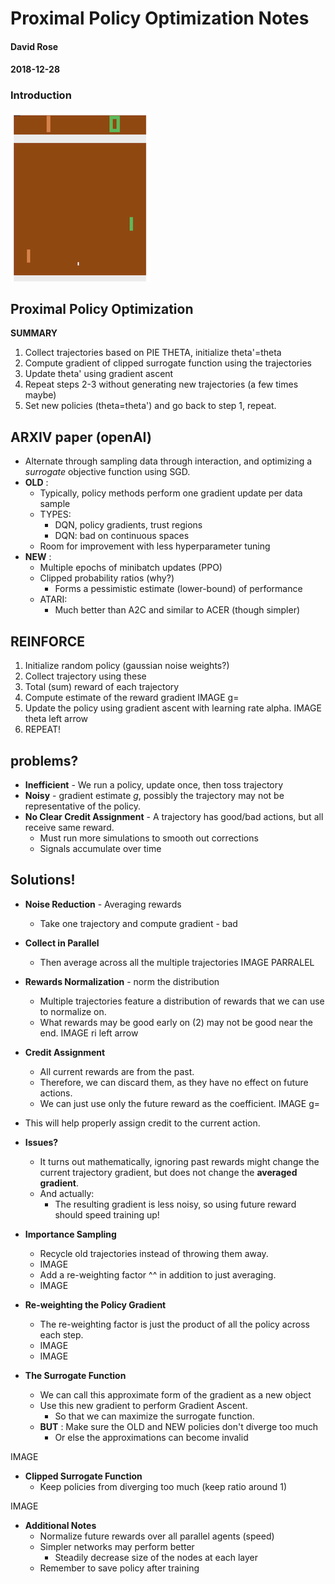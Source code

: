 [//]: # (Image References)

[image1]: https://raw.githubusercontent.com/cipher982/ppo-exploration/master/images/pong_screenshot_small.png "Pong Screenshot"

[image2]: https://raw.githubusercontent.com/cipher982/DRL-DQN-Model/master/images/atari_dqn_diagram.png "Deepmind DQN"

[image3]: https://raw.githubusercontent.com/cipher982/DRL-DQN-Model/master/images/DQN_banana.png "DQN Banana"

# Proximal Policy Optimization Notes
#### David Rose
#### 2018-12-28
### Introduction

![image1]

## **Proximal Policy Optimization**


**SUMMARY**

1. Collect trajectories based on PIE THETA, initialize theta&#39;=theta
2. Compute gradient of clipped surrogate function using the trajectories
3. Update theta&#39; using gradient ascent
4. Repeat steps 2-3 without generating new trajectories (a few times maybe)
5. Set new policies (theta=theta&#39;) and go back to step 1, repeat.



## **ARXIV paper (openAI)**

- Alternate through sampling data through interaction, and optimizing a _surrogate_ objective function using SGD.
- **OLD** :
  - Typically, policy methods perform one gradient update per data sample
  - TYPES:
    - DQN, policy gradients, trust regions
    - DQN: bad on continuous spaces
  - Room for improvement with less hyperparameter tuning
- **NEW** :
  - Multiple epochs of minibatch updates (PPO)
  - Clipped probability ratios (why?)
    - Forms a pessimistic estimate (lower-bound) of performance
  - ATARI:
    - Much better than A2C and similar to ACER (though simpler)

## **REINFORCE**

1. Initialize random policy (gaussian noise weights?)
2. Collect trajectory using these
2. Total (sum) reward of each trajectory
3. Compute estimate of the reward gradient
IMAGE g=
2. Update the policy using gradient ascent with learning rate alpha.
IMAGE theta left arrow
2. REPEAT!

## **problems?**

- **Inefficient** - We run a policy, update once, then toss trajectory
- **Noisy** - gradient estimate _g_, possibly the trajectory may not be representative of the policy.
- **No Clear Credit Assignment** - A trajectory has good/bad actions, but all receive same reward.
  - Must run more simulations to smooth out corrections
  - Signals accumulate over time

## **Solutions!**

- **Noise Reduction** - Averaging rewards
  - Take one trajectory and compute gradient - bad
- **Collect in Parallel**
  - Then average across all the multiple trajectories
IMAGE PARRALEL

- **Rewards Normalization** - norm the distribution
  - Multiple trajectories feature a distribution of rewards that we can use to normalize on.
  - What rewards may be good early on (2) may not be good near the end.
IMAGE ri left arrow
- **Credit Assignment**
  - All current rewards are from the past.
  - Therefore, we can discard them, as they have no effect on future actions.
  - We can just use only the future reward as the coefficient.
IMAGE g=
- This will help properly assign credit to the current action.

 - **Issues?**
    - It turns out mathematically, ignoring past rewards might change the current trajectory gradient, but does not change the **averaged gradient**.
    - And actually:
        - The resulting gradient is less noisy, so using future reward should speed training up!

- **Importance Sampling**
  - Recycle old trajectories instead of throwing them away.
  - IMAGE
  - Add a re-weighting factor ^^ in addition to just averaging.
  - IMAGE

- **Re-weighting the Policy Gradient**
  - The re-weighting factor is just the product of all the policy across each step.
  - IMAGE
  - IMAGE

- **The Surrogate Function**
  - We can call this approximate form of the gradient as a new object
  - Use this new gradient to perform Gradient Ascent.
    - So that we can maximize the surrogate function.
  - **BUT** : Make sure the OLD and NEW policies don&#39;t diverge too much
    - Or else the approximations can become invalid

IMAGE



- **Clipped Surrogate Function**
  - Keep policies from diverging too much (keep ratio around 1)

IMAGE


- **Additional Notes**
  - Normalize future rewards over all parallel agents (speed)
  - Simpler networks may perform better
    - Steadily decrease size of the nodes at each layer
  - Remember to save policy after training

